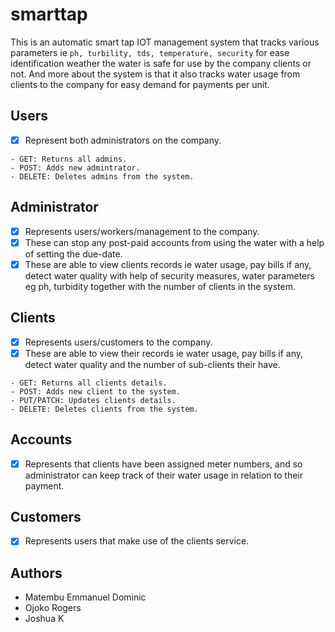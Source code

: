 # smarttap

This is an automatic smart tap IOT management system that tracks various parameters ie `ph, turbility, tds, temperature, security` for ease identification weather the water is safe for use by the company clients or not. And more about the system is that it also tracks water usage from clients to the company for easy demand for payments per unit.

## Users

- [x] Represent both administrators on the company.

```
- GET: Returns all admins. 
- POST: Adds new admintrator. 
- DELETE: Deletes admins from the system.
```

## Administrator

- [x] Represents users/workers/management to the company.
- [x] These can stop any post-paid accounts from using the water with a help of setting the due-date.
- [x] These are able to view clients records ie water usage, pay bills if any, detect water quality with help of security measures, water parameters eg ph, turbidity together with the number of clients in the system.

## Clients

- [x] Represents users/customers to the company.
- [x] These are able to view their records ie water usage, pay bills if any, detect water quality and the number of sub-clients their have.

```
- GET: Returns all clients details. 
- POST: Adds new client to the system.
- PUT/PATCH: Updates clients details. 
- DELETE: Deletes clients from the system.
```

## Accounts

- [x] Represents that clients have been assigned meter numbers, and so administrator can keep track of their water usage in relation to their payment.

## Customers

- [x] Represents users that make use of the clients service.

## Authors

- Matembu Emmanuel Dominic
- Ojoko Rogers
- Joshua K
